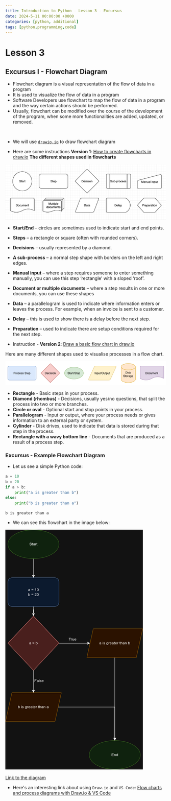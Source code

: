 ```yaml
---
title: Introduction to Python - Lesson 3 - Excursus
date: 2024-5-11 00:00:00 +0000
categories: [python, additional]
tags: [python,programming,code]
---
```



# Lesson 3

## Excursus I - Flowchart Diagram

- Flowchart diagram is a visual representation of the flow of data in a program
- It is used to visualize the flow of data in a program
- Software Developers use flowchart to map the flow of data in a program and the way certain actions should be performed.
- Usually, flowchart can be modified over the course of the development of the program, when some more functionalities are added, updated, or removed.
<br>

- We will use [`drawio.io`](https://drawio-app.com/) to draw flowchart diagram

- Here are some instructions **Version 1**: [How to create flowcharts in draw.io](https://drawio-app.com/blog/flowcharts/)
**The different shapes used in flowcharts**

![Shapes for flowcharts](../assets/img/drawio-flowchart-shapes.png)

- **Start/End** – circles are sometimes used to indicate start and end points.
- **Steps** – a rectangle or square (often with rounded corners).
- **Decisions** – usually represented by a diamond.
- **A sub-process** – a normal step shape with borders on the left and right edges.
- **Manual input** – where a step requires someone to enter something manually, you can use this step ‘rectangle’ with a sloped ‘roof’.
- **Document or multiple documents** – where a step results in one or more documents, you can use these shapes
- **Data** – a parallelogram is used to indicate where information enters or leaves the process. For example, when an invoice is sent to a customer.
- **Delay** – this is used to show there is a delay before the next step.
- **Preparation** – used to indicate there are setup conditions required for the next step.

- Instruction - **Version 2**: [Draw a basic flow chart in draw.io
](https://www.drawio.com/doc/getting-started-basic-flow-chart)

Here are many different shapes used to visualise processes in a flow chart.

![Shapes for flowcharts](../assets/img/flow-chart-shapes.png)
- **Rectangle** - Basic steps in your process.
- **Diamond (rhombus)** - Decisions, usually yes/no questions, that split the process into two or more branches.
- **Circle or oval** - Optional start and stop points in your process.
- **Parallelogram** - Input or output, where your process needs or gives information to an external party or system.
- **Cylinder** - Disk drives, used to indicate that data is stored during that step in the process.
- **Rectangle with a wavy bottom line** - Documents that are produced as a result of a process step.

### Excursus - Example Flowchart Diagram

- Let us see a simple Python code:


```python
a = 10
b = 20
if a > b:
    print("a is greater than b")
else:
    print("b is greater than a")
```

    b is greater than a


- We can see this flowchart in the image below:

![Flowchart](../assets/img/Python-example.png)

[Link to the diagram](https://drive.google.com/file/d/1ddxGKsL0oe2jDy19ji2BnvzF_ZWIUEsf/view?usp=sharing)


- Here's an interesting link about using `Draw.io` and `VS Code`: [Flow charts and process diagrams with Draw.io & VS Code](https://paulvanderlaken.com/2020/12/22/draw-io-flow-chart-process-diagram-vscode/)
